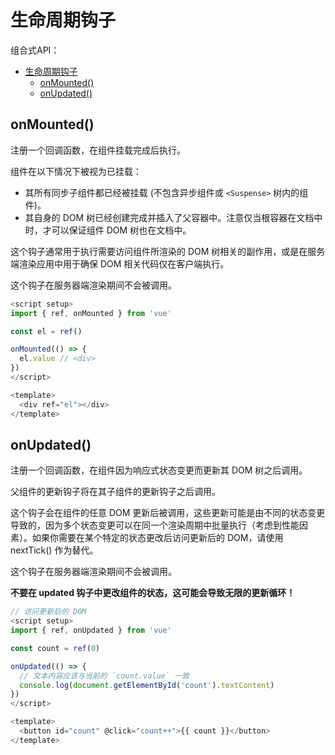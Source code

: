 # 生命周期钩子

组合式API：

- [生命周期钩子](#生命周期钩子)
  - [onMounted()](#onmounted)
  - [onUpdated()](#onupdated)

## onMounted()

注册一个回调函数，在组件挂载完成后执行。

组件在以下情况下被视为已挂载：

- 其所有同步子组件都已经被挂载 (不包含异步组件或 `<Suspense>` 树内的组件)。
- 其自身的 DOM 树已经创建完成并插入了父容器中。注意仅当根容器在文档中时，才可以保证组件 DOM 树也在文档中。

这个钩子通常用于执行需要访问组件所渲染的 DOM 树相关的副作用，或是在服务端渲染应用中用于确保 DOM 相关代码仅在客户端执行。

这个钩子在服务器端渲染期间不会被调用。

```js
<script setup>
import { ref, onMounted } from 'vue'

const el = ref()

onMounted(() => {
  el.value // <div>
})
</script>

<template>
  <div ref="el"></div>
</template>
```

## onUpdated()

注册一个回调函数，在组件因为响应式状态变更而更新其 DOM 树之后调用。

父组件的更新钩子将在其子组件的更新钩子之后调用。

这个钩子会在组件的任意 DOM 更新后被调用，这些更新可能是由不同的状态变更导致的，因为多个状态变更可以在同一个渲染周期中批量执行（考虑到性能因素）。如果你需要在某个特定的状态更改后访问更新后的 DOM，请使用 nextTick() 作为替代。

这个钩子在服务器端渲染期间不会被调用。

**不要在 updated 钩子中更改组件的状态，这可能会导致无限的更新循环！**

```js
// 访问更新后的 DOM
<script setup>
import { ref, onUpdated } from 'vue'

const count = ref(0)

onUpdated(() => {
  // 文本内容应该与当前的 `count.value` 一致
  console.log(document.getElementById('count').textContent)
})
</script>

<template>
  <button id="count" @click="count++">{{ count }}</button>
</template>
```
